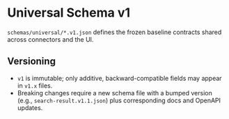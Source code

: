 # Universal Schema v1

`schemas/universal/*.v1.json` defines the frozen baseline contracts shared across
connectors and the UI.

## Versioning

- `v1` is immutable; only additive, backward-compatible fields may appear in `v1.x` files.
- Breaking changes require a new schema file with a bumped version (e.g., `search-result.v1.1.json`) plus corresponding docs and OpenAPI updates.

